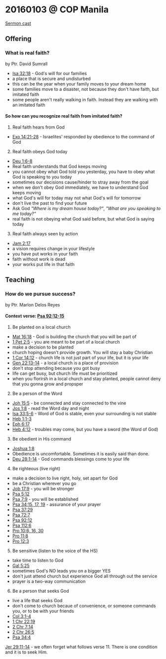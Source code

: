 # 20160103 @ COP Manila

[Sermon cast](http://livestream.com/cathedralofpraise/cathedralofpraiseph/videos/108373150)

## Offering 

### What is real faith?
by Ptr. David Sumrall

- [Isa 32:18](http://www.biblestudytools.com/isaiah/32-18.html) - God's will for our families
- a place that is secure and undisturbed
- this can be the year when your family moves to your dream home
- some families move to a disaster, not because they don't have faith, but imitated faith
- some people aren't really walking in faith. Instead they are walking with an imitated faith

#### So how can you recognize real faith from imitated faith?
1. Real faith hears from God
  - [Exo 14:21-28](http://www.biblestudytools.com/exodus/passage/?q=exodus+14:21-28) - Israelites' responded by obedience to the command of God
2. Real faith obeys God today
  - [Deu 1:6-8](http://www.biblestudytools.com/deuteronomy/passage/?q=deuteronomy+1:6-8)
  - Real faith understands that God keeps moving
  - you cannot obey what God told you yesterday, you have to obey what God is speaking to you today
  - sometimes our decisions cause/hinder to stray away from the goal
  - when we don't obey God immediately, we have to understand God keeps moving
  - what God's will for today may not what God's will for tomorrow
  - don't live the past to find your future
  - Ask God *"Where is my dream house today?"*, *"What are you speaking to me today?"*
  - real faith is not obeying what God said before, but what God is saying today
3. Real faith always seen by action
  - [Jam 2:17](http://www.biblestudytools.com/james/2-17.html)
  - a vision requires change in your lifestyle
  - you have put works in your faith
  - faith without work is dead
  - your works put life in that faith


## Teaching

### How do we pursue success?
by Ptr. Marlon Delos Reyes

#### Context verse: [Psa 92:12-15](http://www.biblestudytools.com/psalms/passage/?q=psalm+92:12-15)


1. Be planted on a local church
  - [Mat 16:18](http://www.biblestudytools.com/matthew/16-18.html) - God is building the church that you will be part of
  - [1 Pet 2:5](http://www.biblestudytools.com/1-peter/2-5.html) - you are meant to be part of a local church
  - make a decision to be planted
  - church hoping doesn't provide growth. You will stay a baby Christian
  - [1 Cor 14:12](http://www.biblestudytools.com/1-corinthians/14-12.html) - church life is not just part of your life, but it is your life
  - [Gen 22:13-14](http://www.biblestudytools.com/genesis/passage/?q=genesis+22:13-14) - a local church is a place of provision
  - don't stop attending because you got busy
  - life can get busy, but church life must be prioritized
  - when you florirsh in a local church and stay planted, people cannot deny that you gonna grow and propsper
2. Be a person of the Word
  - [Joh 15:5](http://www.biblestudytools.com/john/15-5.html) - be connected and stay connected to the vine
  - [Jos 1:8](http://www.biblestudytools.com/joshua/1-8.html) - read the Word day and night  
  - [Isa 33:5-6](http://www.biblestudytools.com/isaiah/passage/?q=isaiah+33:5-6) - Word of God is stable, even your surrounding is not stable
  - [Heb 1:1-3](http://www.biblestudytools.com/hebrews/passage/?q=hebrews+1:1-3)
  - [Eph 6:17](http://www.biblestudytools.com/ephesians/6-17.html)
  - [Heb 4:12](http://www.biblestudytools.com/hebrews/4-12.html) - troubles may come, but you have a sword (the Word of God)  
3. Be obedient in His command
  - [Joshua 1:8](http://www.biblestudytools.com/joshua/1-8.html)
  - Obedience is uncomfortable. Sometimes it is easily said than done.
  - [Deu 28:1-14](http://www.biblestudytools.com/deuteronomy/passage/?q=deuteronomy+28:1-14) - God commands blessings come to your life    
4. Be righteous (live right)
  - make a decision to live right, holy, set apart for God
  - be a Christian wherever you go
  - [Job 17:9](http://www.biblestudytools.com/job/17-9.html) - you will be stronger
  - [Psa 5:12](http://www.biblestudytools.com/psalms/5-12.html)
  - [Psa 7:9](http://www.biblestudytools.com/psalms/7-9.html) - you will be established
  - [Psa 34:15, 17, 19](http://www.biblestudytools.com/passage/?q=psalm+34:15;+psalm+34:17;+psalm+34:19) - assurance of your prayer
  - [Psa 37:29](http://www.biblestudytools.com/psalms/37-29.html)
  - [Psa 72:7](http://www.biblestudytools.com/psalms/72-7.html)
  - [Psa 92:12](http://www.biblestudytools.com/psalms/92-12.html)
  - [Psa 112:6](http://www.biblestudytools.com/psalms/112-6.html)
  - [Pro 10:6, 16, 30](http://www.biblestudytools.com/passage/?q=proverbs+10:6;+proverbs+10:16;+proverbs+10:30)
  - [Pro 11:8](http://www.biblestudytools.com/proverbs/11-8.html)
  - [Pro 12:3](http://www.biblestudytools.com/proverbs/12-3.html)
5. Be sensitive (listen to the voice of the HS)
  - take time to listen to God
  - [Gal 5:25](http://www.biblestudytools.com/galatians/5-25.html)
  - sometimes God's NO leads you on a bigger YES
  - don't just attend church but experience God all through out the service
  - prayer is a two-way communication
6. Be a person that seeks God
  - live a life that seeks God
  - don't come to church becaue of convenience, or someone commands you, or to be with your friends
  - [Col 3:1-4](http://www.biblestudytools.com/colossians/passage/?q=colossians+3:1-4)
  - [1 Chr 22:19](http://www.biblestudytools.com/1-chronicles/22-19.html)
  - [2 Chr 7:14](http://www.biblestudytools.com/2-chronicles/7-14.html)
  - [2 Chr 26:5](http://www.biblestudytools.com/2-chronicles/26-5.html)
  - [Psa 34:4](http://www.biblestudytools.com/psalms/34-4.html)
    
[Jer 29:11-14](http://www.biblestudytools.com/jeremiah/passage/?q=jeremiah+29:11-14) - we often forget what follows verse 11. There is one condition and it is to seek Him.